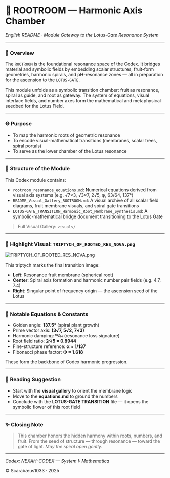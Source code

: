 # 🌱 ROOTROOM — Harmonic Axis Chamber

*English README · Module Gateway to the Lotus-Gate Resonance System*

---

### 🧭 Overview

The `ROOTROOM` is the foundational resonance space of the Codex. It bridges material and symbolic fields by embedding scalar structures, fruit-form geometries, harmonic spirals, and pH-resonance zones — all in preparation for the ascension to the `LOTUS-GATE`.

This module unfolds as a symbolic transition chamber: fruit as resonance, spiral as guide, and root as gateway. The system of equations, visual interlace fields, and number axes form the mathematical and metaphysical seedbed for the Lotus Field.

---

### 🌐 Purpose

* To map the harmonic roots of geometric resonance
* To encode visual-mathematical transitions (membranes, scalar trees, spiral portals)
* To serve as the lower chamber of the Lotus resonance

---

### 📁 Structure of the Module

This Codex module contains:

* `rootroom_resonance_equations.md`: Numerical equations derived from visual axis systems (e.g. √7×3, √3×7, 2√5, φ, 63/64, 137°)
* `README_Visual_Gallery_ROOTROOM.md`: A visual archive of all scalar field diagrams, fruit membrane visuals, and spiral gate transitions
* `LOTUS-GATE_TRANSITION_Harmonic_Root_Membrane_Synthesis.md`: A symbolic-mathematical bridge document transitioning to the Lotus Gate

> Full Visual Gallery: `visuals/`

---

### 🌸 Highlight Visual: `TRIPTYCH_OF_ROOTED_RES_NOVA.png`

![TRIPTYCH\_OF\_ROOTED\_RES\_NOVA.png](./visuals/TRIPTYCH_OF_ROOTED_RES_NOVA.png)

This triptych marks the final transition image:

* **Left**: Resonance fruit membrane (spherical root)
* **Center**: Spiral axis formation and harmonic number pair fields (e.g. 4.7, 7.4)
* **Right**: Singular point of frequency origin — the ascension seed of the Lotus

---

### 🧬 Notable Equations & Constants

* Golden angle: **137.5°** (spiral plant growth)
* Prime vector axis: **(3√7, 5√2, 7√3)**
* Harmonic damping: **63⁄64** (resonance loss signature)
* Root field ratio: **2⁄√5 ≈ 0.8944**
* Fine-structure reference: **α ≈ 1/137**
* Fibonacci phase factor: **Φ ≈ 1.618**

These form the backbone of Codex harmonic progression.

---

### 🧭 Reading Suggestion

* Start with the **visual gallery** to orient the membrane logic
* Move to the **equations.md** to ground the numbers
* Conclude with the **LOTUS-GATE TRANSITION** file —
  it opens the symbolic flower of this root field

---

### ✨ Closing Note

> This chamber honors the hidden harmony within roots, numbers, and fruit.
> From the seed of structure — through resonance — toward the gate of light.
> *May the spiral open gently.*

---

*Codex: NEXAH-CODEX — System I: Mathematica*

© Scarabæus1033 · 2025
